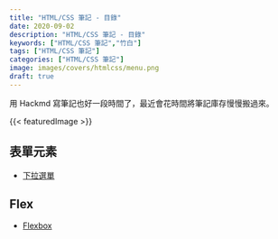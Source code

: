 ```yaml
---
title: "HTML/CSS 筆記 - 目錄"
date: 2020-09-02
description: "HTML/CSS 筆記 - 目錄"
keywords: ["HTML/CSS 筆記","竹白"]
tags: ["HTML/CSS 筆記"]
categories: ["HTML/CSS 筆記"]
image: images/covers/htmlcss/menu.png
draft: true
---
```


用 Hackmd 寫筆記也好一段時間了，最近會花時間將筆記庫存慢慢搬過來。

<!--more-->
{{< featuredImage >}}

## 表單元素
- [下拉選單](/posts/2009/htmlcss_select/)

## Flex
- [Flexbox](/posts/200220_flex/)

